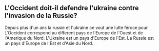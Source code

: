 ## L'Occident doit-il defendre l'ukraine contre l'invasion de la Russie?

Depuis plus d'un ans la russie et l'ukraine ce vout une lutte féroce pour 
L'Occident correspond au different pays de l'Europe de l'Ouest et de l'Amerique du Nord. L'Ukraine est un pays d'Europe de l'Est. La Russie est un pays d'Europe de l'Est et d'Asie du Nord.
